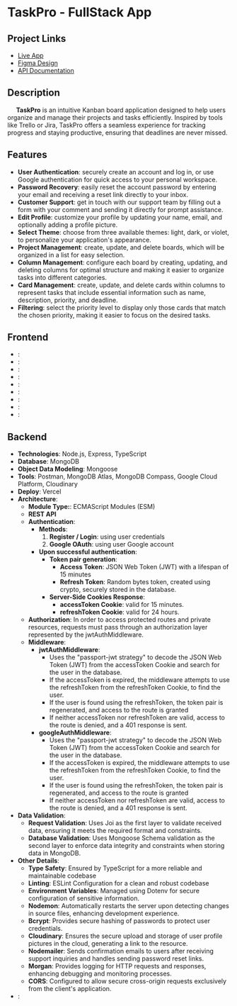 <h1>TaskPro - FullStack App</h1>

<h2>Project Links</h2>
<ul>
  <li>
    <a href="https://taskpro-beryl.vercel.app">Live App</a>
  </li>
  <li>
    <a href="https://www.figma.com/design/fJF13s2UlxPIwTMcPVrSiz/TaskPro">Figma Design</a>
  </li>
  <li>
    <a href="https://taskpro-server-delta.vercel.app/api-docs/">API Documentation</a>
  </li>
</ul>

<h2>Description</h2>
<p>
  &nbsp;&nbsp;&nbsp;&nbsp;&nbsp;<b>TaskPro</b> is an intuitive Kanban board application designed to help users organize and manage their projects and tasks efficiently. Inspired by tools like Trello or Jira, TaskPro offers a seamless experience for tracking progress and staying productive, ensuring that deadlines are never missed.
</p>

<h2>Features</h2>
<ul>
  <li><b>User Authentication</b>: securely create an account and log in, or use Google authentication for quick access to your personal workspace.</li>
  <li><b>Password Recovery</b>: easily reset the account password by entering your email and receiving a reset link directly to your inbox.</li>
  <li><b>Customer Support</b>: get in touch with our support team by filling out a form with your comment and sending it directly for prompt assistance.</li>
  <li><b>Edit Profile</b>: customize your profile by updating your name, email, and optionally adding a profile picture.</li>
  <li><b>Select Theme</b>: choose from three available themes: light, dark, or violet, to personalize your application's appearance.</li>
  <li><b>Project Management</b>: create, update, and delete boards, which will be organized in a list for easy selection.</li>
  <li><b>Column Management</b>: configure each board by creating, updating, and deleting columns for optimal structure and making it easier to organize tasks into different categories.</li>
  <li><b>Card Management</b>: create, update, and delete cards within columns to represent tasks that include essential information such as name, description, priority, and deadline.</li>
  <li><b>Filtering</b>: select the priority level to display only those cards that match the chosen priority, making it easier to focus on the desired tasks.</li>
</ul>

<h2>Frontend</h2>
<ul>
  <li><b></b>: </li>
  <li><b></b>: </li>
  <li><b></b>: </li>
  <li><b></b>: </li>
  <li><b></b>: </li>
  <li><b></b>: </li>
  <li><b></b>: </li>
  <li><b></b>: </li>
  <li><b></b>: </li>
</ul>

<h2>Backend</h2>
<ul>
  <li><b>Technologies</b>: Node.js, Express, TypeScript</li>
  <li><b>Database</b>: MongoDB</li>
  <li><b>Object Data Modeling</b>: Mongoose</li>
  <li><b>Tools</b>: Postman, MongoDB Atlas, MongoDB Compass, Google Cloud Platform, Cloudinary</li>
  <li><b>Deploy</b>: Vercel</li>
  <li><b>Architecture</b>:
    <ul>
      <li><b>Module Type:</b>: ECMAScript Modules (ESM)</li>
      <li><b>REST API</b></li>
      <li><b>Authentication</b>:
        <ul>
          <li><b>Methods</b>:
            <ol type="1">
              <li><b>Register / Login</b>: using user credentials</li>
              <li><b>Google OAuth</b>: using user Google account</li>
            </ol>
          </li>
          <li><b>Upon successful authentication</b>:
            <ul>
              <li><b>Token pair generation</b>:
                <ul>
                  <li><b>Access Token</b>: JSON Web Token (JWT) with a lifespan of 15 minutes</li>
                  <li><b>Refresh Token</b>: Random bytes token, created using crypto, securely stored in the database.</li>
                </ul>
              </li>
              <li><b>Server-Side Cookies Response</b>: 
                <ul>
                  <li><b>accessToken Cookie</b>: valid for 15 minutes.</li>
                  <li><b>refreshToken Cookie</b>: valid for 24 hours.</li>
                </ul>
              </li>
            </ul>
          </li>
        </ul>
      </li>
      <li><b>Authorization</b>: In order to access protected routes and private resources, requests must pass through an authorization layer represented by the jwtAuthMiddleware.</li>
      <li><b>Middleware</b>:
        <ul>
          <li><b>jwtAuthMiddleware</b>: 
            <ul>
              <li>Uses the "passport-jwt strategy" to decode the JSON Web Token (JWT) from the accessToken Cookie and search for the user in the database.</li>
              <li>If the accessToken is expired, the middleware attempts to use the refreshToken from the refreshToken Cookie, to find the user.</li>
              <li>If the user is found using the refreshToken, the token pair is regenerated, and access to the route is granted</li>
              <li>If neither accessToken nor refreshToken are valid, access to the route is denied, and a 401 response is sent.</li>
            </ul>
          </li>
          <li><b>googleAuthMiddleware</b>: 
            <ul>
              <li>Uses the "passport-jwt strategy" to decode the JSON Web Token (JWT) from the accessToken Cookie and search for the user in the database.</li>
              <li>If the accessToken is expired, the middleware attempts to use the refreshToken from the refreshToken Cookie, to find the user.</li>
              <li>If the user is found using the refreshToken, the token pair is regenerated, and access to the route is granted</li>
              <li>If neither accessToken nor refreshToken are valid, access to the route is denied, and a 401 response is sent.</li>
              </ul>
          </li>
        </ul>
      </li>
    </ul>
  </li>
                    
  <li><b>Data Validation</b>:
    <ul>
      <li><b>Request Validation</b>: Uses Joi as the first layer to validate received data, ensuring it meets the required format and constraints.</li>
      <li><b>Database Validation</b>: Uses Mongoose Schema validation as the second layer to enforce data integrity and constraints when storing data in MongoDB.</li>
    </ul>
  </li>
  <li><b>Other Details</b>:
    <ul>
      <li><b>Type Safety</b>: Ensured by TypeScript for a more reliable and maintainable codebase</li>
      <li><b>Linting</b>: ESLint Configuration for a clean and robust codebase</li>
      <li><b>Environment Variables</b>: Managed using Dotenv for secure configuration of sensitive information.</li>
      <li><b>Nodemon</b>: Automatically restarts the server upon detecting changes in source files, enhancing development experience.</li>
      <li><b>Bcrypt</b>: Provides secure hashing of passwords to protect user credentials.</li>
      <li><b>Cloudinary</b>: Ensures the secure upload and storage of user profile pictures in the cloud, generating a link to the resource.</li>
      <li><b>Nodemailer</b>: Sends confirmation emails to users after receiving support inquiries and handles sending password reset links.</li>
      <li><b>Morgan</b>: Provides logging for HTTP requests and responses, enhancing debugging and monitoring processes.</li>
      <li><b>CORS</b>: Configured to allow secure cross-origin requests exclusively from the client's application.</li>
    </ul>
  </li>
  <li><b></b>: </li>
</ul>


